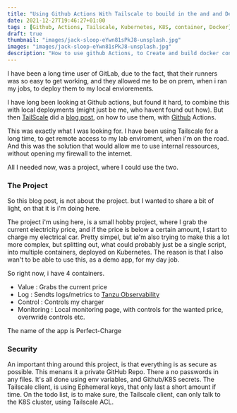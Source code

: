 ```yaml
---
title: "Using Github Actions With Tailscale to bouild in the and and Deploy Localy"
date: 2021-12-27T19:46:27+01:00
tags : [Github, Actions, Tailscale, Kubernetes, K8S, container, Docker]
draft: true
thumbnail: "images/jack-sloop-eYwn81sPkJ8-unsplash.jpg"
images: "images/jack-sloop-eYwn81sPkJ8-unsplash.jpg"
description: "How to use github Actions, to Create and build docker containers, and then deploy them localy using Tailscale, in Kubernetes"
---
```


I have been a long time user of GitLab, due to the fact, that their runners was so easy to get working, and they allowed me to be on prem, when i ran my jobs, to deploy them to my local enviorements. 

I have long been looking at Github actions, but found it hard, to combine this with local deployments (might just be me, who havent found out how).
But then [TailScale](www.tailscale.com) did a [blog post](https://tailscale.com/blog/2021-05-github-actions-and-tailscale/), on how to use them, with [Github](www.github.com) Actions.

This was exactly what I was looking for.
I have been using Tailscale for a long time, to get remote access to my lab enviroment, when i'm on the road. 
And this was the solution that would allow me to use internal ressources, without opening my firewall to the internet. 

All I needed now, was a project, where I could use the two.

### The Project

So this blog post, is not about the project. but I wanted to share a bit of light, on that it is i'm doing here.

The project i'm using here, is a small hobby project, where I grab the current electricity price, and if the price is below a certain amount, I start to charge my electrical car. 
Pretty simpel, but iø'm also trying to make this a lot more complex, but splitting out, what could probably just be a single script, into multiple containers, deployed on Kubernetes. 
The reason is that I also wan't to be able to use this, as a demo app, for my day job. 

So right now, i have 4 containers.
- Value : Grabs the current price
- Log : Sendts logs/metrics to [Tanzu Observability](https://tanzu.vmware.com/observability)
- Control : Controls my charger
- Monitoring : Local monitoring page, with controls for the wanted price, overwride controls etc. 

The name of the app is Perfect-Charge


### Security

An important thing around this project, is that everything is as secure as possible.
This menans it a private GitHub Repo.
There a no passwords in any files. It's all done using env variables, and Github/K8S secrets. 
The Tailscale client, is using Ephemeral keys, that only last a short amount if time.
On the todo list, is to make sure, the Tailscale client, can only talk to the K8S cluster, using Tailscale ACL.

